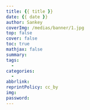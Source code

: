 ```yaml
---
title: {{ title }}
date: {{ date }}
author: Sankey
coverImg: /medias/banner/1.jpg
top: false
cover: false
toc: true
mathjax: false
summary: 
tags:
  - 
categories:
  - 
abbrlink: 
reprintPolicy: cc_by
img:
password:
---
```





